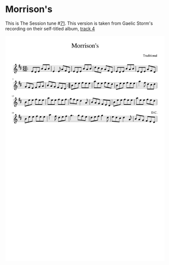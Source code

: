 # Morrison's

This is The Session tune #[71](https://thesession.org/tunes/71). This version is taken from Gaelic Storm's recording on their self-titled album, [track 4](https://music.apple.com/us/album/johnny-jump-up-morrisons-jig/724899239?i=724899774)

![Morrison's](Morrisons-1.png)